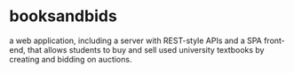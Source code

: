 # booksandbids
a web application, including a server with REST-style APIs and a SPA front-end, that allows students to buy and sell used university textbooks by creating and bidding on auctions.
